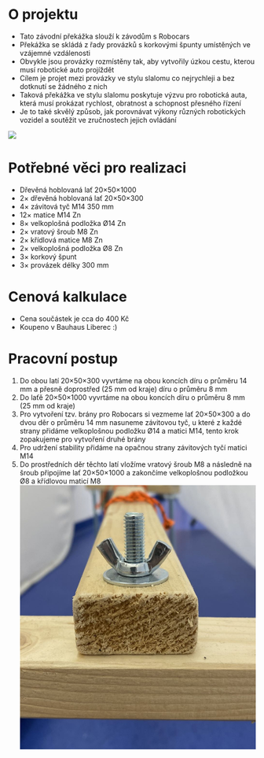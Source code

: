 # O projektu
* Tato závodní překážka slouží k závodům s Robocars
* Překážka se skládá z řady provázků s korkovými špunty umístěných ve vzájemné vzdálenosti
* Obvykle jsou provázky rozmístěny tak, aby vytvořily úzkou cestu, kterou musí robotické auto projíždět
* Cílem je projet mezi provázky ve stylu slalomu co nejrychleji a bez dotknutí se žádného z nich
* Taková překážka ve stylu slalomu poskytuje výzvu pro robotická auta, která musí prokázat rychlost, obratnost a schopnost přesného řízení
* Je to také skvělý způsob, jak porovnávat výkony různých robotických vozidel a soutěžit ve zručnostech jejich ovládání

<img src="https://github.com/pslib-cz/2022-p2a-mme-pppp-dankolar69/blob/main/Model.jpeg">

# Potřebné věci pro realizaci
* Dřevěná hoblovaná lať 20×50×1000
* 2× dřevěná hoblovaná lať 20×50×300
* 4× závitová tyč M14 350 mm
* 12× matice M14 Zn
* 8× velkoplošná podložka Ø14 Zn
* 2× vratový šroub M8 Zn
* 2× křídlová matice M8 Zn
* 2× velkoplošná podložka Ø8 Zn
* 3× korkový špunt
* 3× provázek délky 300 mm
# Cenová kalkulace
* Cena součástek je cca do 400 Kč
* Koupeno v Bauhaus Liberec :)
# Pracovní postup
1. Do obou latí 20×50×300 vyvrtáme na obou koncích díru o průměru 14 mm a přesně doprostřed (25 mm od kraje) díru o průměru 8 mm
2. Do laťě 20×50×1000 vyvrtáme na obou koncích díru o průměru 8 mm (25 mm od kraje)
3. Pro vytvoření tzv. brány pro Robocars si vezmeme lať 20×50×300 a do dvou děr o průměru 14 mm nasuneme závitovou tyč, u které z každé strany přidáme velkoplošnou podložku Ø14 a matici M14, tento krok zopakujeme pro vytvoření druhé brány
4. Pro udržení stability přidáme na opačnou strany závitových tyčí matici M14
5. Do prostředních děr těchto latí vložíme vratový šroub M8 a následně na šroub připojíme lať 20×50×1000 a zakončíme velkoplošnou podložkou Ø8 a křídlovou maticí M8
![Assembled](https://github.com/pslib-cz/2022-p2a-mme-pppp-dankolar69/blob/main/Manual%20Images/IMG_1879.jpg)
